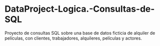 # DataProject-Logica.-Consultas-de-SQL
Proyecto de consultas SQL sobre una base de datos ficticia de alquiler de películas, con clientes, trabajadores, alquileres, películas y actores.  
